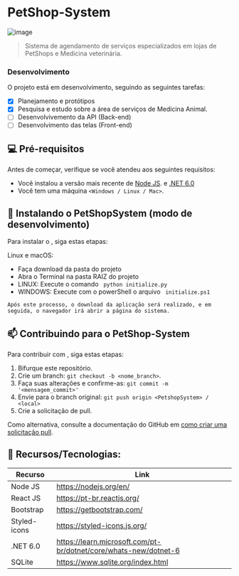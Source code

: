 # PetShop-System

<!---Esses são exemplos. Veja https://shields.io para outras pessoas ou para personalizar este conjunto de escudos. Você pode querer incluir dependências, status do projeto e informações de licença aqui--->

![image](https://github.com/Dhyigo/pet-shop-system/assets/64885646/c7635309-c135-44c5-8ad2-5a12a90b82f9)

> Sistema de agendamento de serviços especializados em lojas de PetShops e Medicina veterinária.

### Desenvolvimento

O projeto está em desenvolvimento, seguindo as seguintes tarefas:

- [x] Planejamento e protótipos
- [x] Pesquisa e estudo sobre a área de serviços de Medicina Animal. 
- [ ] Desenvolvivemento da API (Back-end)
- [ ] Desenvolvimento das telas (Front-end)

## 💻 Pré-requisitos

Antes de começar, verifique se você atendeu aos seguintes requisitos:
* Você instalou a versão mais recente de [Node JS](https://nodejs.org/en/). e [.NET 6.0](https://dotnet.microsoft.com/pt-br/download/dotnet/6.0)
* Você tem uma máquina `<Windows / Linux / Mac>`. 

## 🚀 Instalando o PetShopSystem (modo de desenvolvimento)

Para instalar o <PetShopSystem>, siga estas etapas:

Linux e macOS:
* Faça download da pasta do projeto 
* Abra o Terminal na pasta RAIZ do projeto
* LINUX: Execute o comando ``` python initialize.py```
* WINDOWS: Execute com o powerShell o arquivo ``` initialize.ps1```

```Após este processo, o download da aplicação será realizado, e em seguida, o navegador irá abrir a página do sistema.```

## 📫 Contribuindo para o PetShop-System

Para contribuir com <PetshopSystem>, siga estas etapas:

1. Bifurque este repositório.
2. Crie um branch: `git checkout -b <nome_branch>`.
3. Faça suas alterações e confirme-as: `git commit -m '<mensagem_commit>'`
4. Envie para o branch original: `git push origin <PetshopSystem> / <local>`
5. Crie a solicitação de pull.

Como alternativa, consulte a documentação do GitHub em [como criar uma solicitação pull](https://help.github.com/en/github/collaborating-with-issues-and-pull-requests/creating-a-pull-request).

## 🧩 Recursos/Tecnologias:

| Recurso | Link |
| ------ | ------ |
| Node JS | https://nodejs.org/en/ |
| React JS | https://pt-br.reactjs.org/ |
| Bootstrap | https://getbootstrap.com/ |
| Styled-icons | https://styled-icons.js.org/ |
| .NET 6.0 | https://learn.microsoft.com/pt-br/dotnet/core/whats-new/dotnet-6 |
| SQLite | https://www.sqlite.org/index.html |

